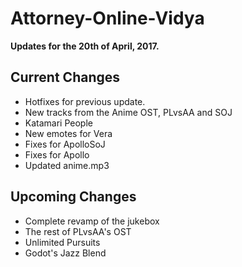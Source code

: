 # Attorney-Online-Vidya
__Updates for the 20th of April, 2017.__

## Current Changes
* Hotfixes for previous update.
* New tracks from the Anime OST, PLvsAA and SOJ  
* Katamari People  
* New emotes for Vera  
* Fixes for ApolloSoJ  
* Fixes for Apollo  
* Updated anime.mp3

## Upcoming Changes
* Complete revamp of the jukebox  
* The rest of PLvsAA's OST  
* Unlimited Pursuits  
* Godot's Jazz Blend

